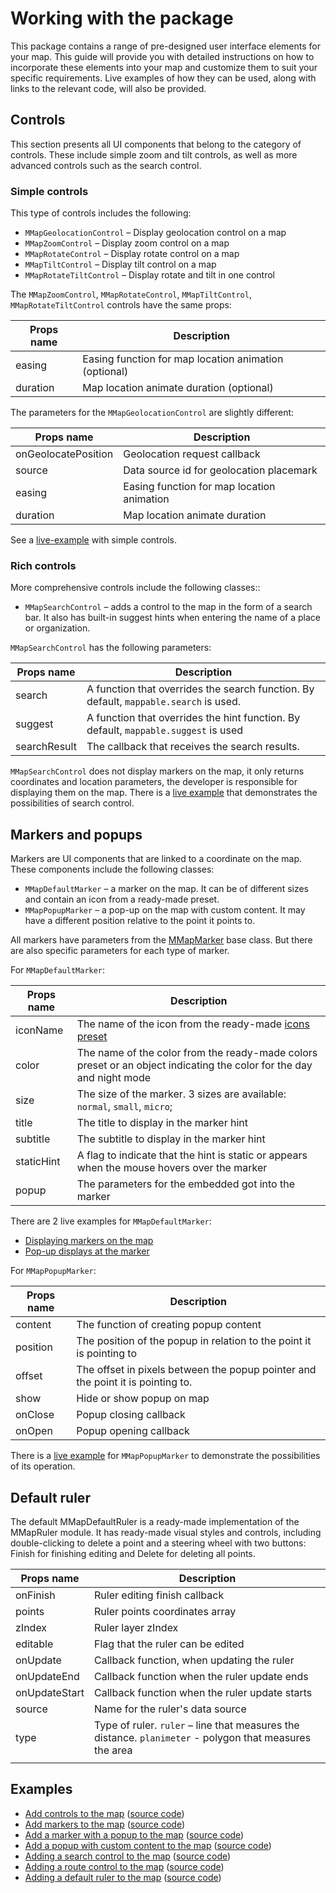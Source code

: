 # Working with the package

This package contains a range of pre-designed user interface elements for your map.
This guide will provide you with detailed instructions on how to incorporate these
elements into your map and customize them to suit your specific requirements.
Live examples of how they can be used, along with links to the relevant code, will also be provided.

## Controls

This section presents all UI components that belong to the category of controls.
These include simple zoom and tilt controls, as well as more advanced controls such as the search control.

### Simple controls

This type of controls includes the following:

- `MMapGeolocationControl` – Display geolocation control on a map
- `MMapZoomControl` – Display zoom control on a map
- `MMapRotateControl` – Display rotate control on a map
- `MMapTiltControl` – Display tilt control on a map
- `MMapRotateTiltControl` – Display rotate and tilt in one control

The `MMapZoomControl`, `MMapRotateControl`, `MMapTiltControl`, `MMapRotateTiltControl` controls have the same props:

| Props name | Description                                           |
| ---------- | ----------------------------------------------------- |
| easing     | Easing function for map location animation (optional) |
| duration   | Map location animate duration (optional)              |

The parameters for the `MMapGeolocationControl` are slightly different:

| Props name          | Description                                |
| ------------------- | ------------------------------------------ |
| onGeolocatePosition | Geolocation request callback               |
| source              | Data source id for geolocation placemark   |
| easing              | Easing function for map location animation |
| duration            | Map location animate duration              |

See a [live-example](./controls/vanilla/index.html) with simple controls.

### Rich controls

More comprehensive controls include the following classes::

- `MMapSearchControl` – adds a control to the map in the form of a search bar.
  It also has built-in suggest hints when entering the name of a place or organization.

`MMapSearchControl` has the following parameters:

| Props name   | Description                                                                           |
| ------------ | ------------------------------------------------------------------------------------- |
| search       | A function that overrides the search function. By default, `mappable.search` is used. |
| suggest      | A function that overrides the hint function. By default, `mappable.suggest` is used   |
| searchResult | The callback that receives the search results.                                        |

`MMapSearchControl` does not display markers on the map, it only returns coordinates and location parameters,
the developer is responsible for displaying them on the map.
There is a [live example](./search-control/vanilla/index.html) that demonstrates the possibilities of search control.

## Markers and popups

Markers are UI components that are linked to a coordinate on the map.
These components include the following classes:

- `MMapDefaultMarker` – a marker on the map. It can be of different sizes and contain an icon from a ready-made preset.
- `MMapPopupMarker` – a pop-up on the map with custom content.
  It may have a different position relative to the point it points to.

All markers have parameters from the [MMapMarker](https://mappable.world/docs/js-api/ref/index.html#MMapMarkerProps) base class.
But there are also specific parameters for each type of marker.

For `MMapDefaultMarker`:

| Props name | Description                                                                                                                                            |
| ---------- | ------------------------------------------------------------------------------------------------------------------------------------------------------ |
| iconName   | The name of the icon from the ready-made [icons preset](https://github.com/mappable-world/mappable-default-ui-theme/blob/main/docs/icons.generated.md) |
| color      | The name of the color from the ready-made colors preset or an object indicating the color for the day and night mode                                   |
| size       | The size of the marker. 3 sizes are available: `normal`, `small`, `micro`;                                                                             |
| title      | The title to display in the marker hint                                                                                                                |
| subtitle   | The subtitle to display in the marker hint                                                                                                             |
| staticHint | A flag to indicate that the hint is static or appears when the mouse hovers over the marker                                                            |
| popup      | The parameters for the embedded got into the marker                                                                                                    |

There are 2 live examples for `MMapDefaultMarker`:

- [Displaying markers on the map](./default-markers/vanilla/index.html)
- [Pop-up displays at the marker](./marker-popup/vanilla/index.html)

For `MMapPopupMarker`:

| Props name | Description                                                                     |
| ---------- | ------------------------------------------------------------------------------- |
| content    | The function of creating popup content                                          |
| position   | The position of the popup in relation to the point it is pointing to            |
| offset     | The offset in pixels between the popup pointer and the point it is pointing to. |
| show       | Hide or show popup on map                                                       |
| onClose    | Popup closing callback                                                          |
| onOpen     | Popup opening callback                                                          |

There is a [live example](./popups-on-map/vanilla/index.html) for `MMapPopupMarker` to demonstrate the possibilities of its operation.

## Default ruler

The default MMapDefaultRuler is a ready-made implementation of the MMapRuler module. It has ready-made visual styles and controls,
including double-clicking to delete a point and a steering wheel with two buttons: Finish for finishing editing and Delete for deleting all points.

| Props name    | Description                                                                                             |
| ------------- | ------------------------------------------------------------------------------------------------------- |
| onFinish      | Ruler editing finish callback                                                                           |
| points        | Ruler points coordinates array                                                                          |
| zIndex        | Ruler layer zIndex                                                                                      |
| editable      | Flag that the ruler can be edited                                                                       |
| onUpdate      | Callback function, when updating the ruler                                                              |
| onUpdateEnd   | Callback function when the ruler update ends                                                            |
| onUpdateStart | Callback function when the ruler update starts                                                          |
| source        | Name for the ruler's data source                                                                        |
| type          | Type of ruler. `ruler` – line that measures the distance. `planimeter` - polygon that measures the area |
|               |

## Examples

- [Add controls to the map](./controls/vanilla/index.html)
  ([source code](https://github.com/mappable-world/mappable-default-ui-theme/tree/main/example/controls))
- [Add markers to the map](./default-markers/vanilla/index.html)
  ([source code](https://github.com/mappable-world/mappable-default-ui-theme/tree/main/example/default-markers))
- [Add a marker with a popup to the map](./marker-popup/vanilla/index.html)
  ([source code](https://github.com/mappable-world/mappable-default-ui-theme/tree/main/example/marker-popup))
- [Add a popup with custom content to the map](./popups-on-map/vanilla/index.html)
  ([source code](https://github.com/mappable-world/mappable-default-ui-theme/tree/main/example/popups-on-map))
- [Adding a search control to the map](./search-control/vanilla/index.html)
  ([source code](https://github.com/mappable-world/mappable-default-ui-theme/tree/main/example/search-control))
- [Adding a route control to the map](./route-control/vanilla/index.html)
  ([source code](https://github.com/mappable-world/mappable-default-ui-theme/tree/main/example/route-control))
- [Adding a default ruler to the map](./default-ruler/vanilla/index.html)
  ([source code](https://github.com/mappable-world/mappable-default-ui-theme/tree/main/example/default-ruler))
